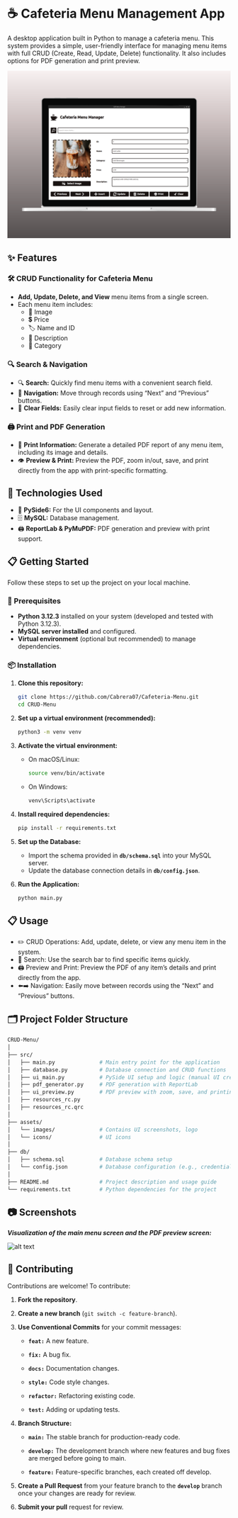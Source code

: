 # ☕ Cafeteria Menu Management App

A desktop application built in Python to manage a cafeteria menu. This system provides a simple, user-friendly interface for managing menu items with full CRUD (Create, Read, Update, Delete) functionality. It also includes options for PDF generation and print preview.

![alt text](/assets/images/mockup-main.png)

## ✨ Features

### 🛠 CRUD Functionality for Cafeteria Menu

- **Add, Update, Delete, and View** menu items from a single screen.
- Each menu item includes:
  - 📸 Image
  - 💲 Price
  - 🏷 Name and ID
  - 📝 Description
  - 📂 Category

### 🔍 Search & Navigation

- 🔍 **Search:** Quickly find menu items with a convenient search field.
- 🔄 **Navigation:** Move through records using “Next” and “Previous” buttons.
- 🧹 **Clear Fields:** Easily clear input fields to reset or add new information.

### 🖨 Print and PDF Generation

- 📝 **Print Information:** Generate a detailed PDF report of any menu item, including its image and details.
- 👁️ **Preview & Print:** Preview the PDF, zoom in/out, save, and print directly from the app with print-specific formatting.

## 🧰 Technologies Used

- 🎨 **PySide6:** For the UI components and layout.
- 🗄️ **MySQL:** Database management.
- 🖨️ **ReportLab & PyMuPDF:** PDF generation and preview with print support.

## 📋 Getting Started

Follow these steps to set up the project on your local machine.

### 🔧 Prerequisites

- **Python 3.12.3** installed on your system (developed and tested with Python 3.12.3).
- **MySQL server installed** and configured.
- **Virtual environment** (optional but recommended) to manage dependencies.

### 📦 Installation

1. **Clone this repository:**

    ```bash
    git clone https://github.com/Cabrera07/Cafeteria-Menu.git
    cd CRUD-Menu
    ```

2. **Set up a virtual environment (recommended):**

    ```bash
    python3 -m venv venv
    ```

3. **Activate the virtual environment:**

   - On macOS/Linux:
  
        ```bash
        source venv/bin/activate
        ```

   - On Windows:

        ```bash
        venv\Scripts\activate
        ```

4. **Install required dependencies:**

    ```bash
    pip install -r requirements.txt
    ```

5. **Set up the Database:**
    - Import the schema provided in **`db/schema.sql`** into your MySQL server.
    - Update the database connection details in **`db/config.json`**.

6. **Run the Application:**

    ```bash
    python main.py
    ```

## 📋 Usage

- ✏️ CRUD Operations: Add, update, delete, or view any menu item in the system.
- 🔎 Search: Use the search bar to find specific items quickly.
- 🖨️ Preview and Print: Preview the PDF of any item’s details and print directly from the app.
- ⬅️➡️ Navigation: Easily move between records using the “Next” and “Previous” buttons.

## 🗂 Project Folder Structure

```bash
CRUD-Menu/
│
├── src/                     
│   ├── main.py              # Main entry point for the application
│   ├── database.py          # Database connection and CRUD functions
│   ├── ui_main.py           # PySide UI setup and logic (manual UI creation)
│   ├── pdf_generator.py     # PDF generation with ReportLab
│   ├── ui_preview.py        # PDF preview with zoom, save, and printing options
│   ├── resources_rc.py      
│   ├── resources_rc.qrc     
│
├── assets/                  
│   └── images/              # Contains UI screenshots, logo
│   └── icons/               # UI icons
│
├── db/                      
│   ├── schema.sql           # Database schema setup
│   └── config.json          # Database configuration (e.g., credentials)
│
├── README.md                # Project description and usage guide
└── requirements.txt         # Python dependencies for the project                 
```

## 📷 Screenshots

***Visualization of the main menu screen and the PDF preview screen:***

![alt text](/assets/images/mockup-2.png)

## 🤝 Contributing

Contributions are welcome! To contribute:

1. **Fork the repository**.
2. **Create a new branch** (`git switch -c feature-branch`).
3. **Use Conventional Commits** for your commit messages:
    - **`feat:`** A new feature.

    - **`fix:`** A bug fix.

    - **`docs:`** Documentation changes.

    - **`style:`** Code style changes.

    - **`refactor:`** Refactoring existing code.

    - **`test:`** Adding or updating tests.

4. **Branch Structure:**

    - **`main:`** The stable branch for production-ready code.
  
    - **`develop:`** The development branch where new features and bug fixes are merged before going to main.
  
    - **`feature:`** Feature-specific branches, each created off develop.

5. **Create a Pull Request** from your feature branch to the **`develop`** branch once your changes are ready for review.

6. **Submit your pull** request for review.
